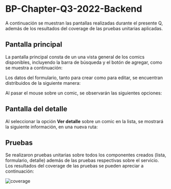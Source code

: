 # BP-Chapter-Q3-2022-Backend

A continuación se muestran las pantallas realizadas durante el presente Q, además de los resultados del coverage de las pruebas unitarias aplicadas.

## Pantalla principal

La pantalla principal consta de un una vista general de los comics disponibles, incluyendo la barra de búsqueda y el botón de agregar, como se muestra a continuación:

Los datos del formulario, tanto para crear como para editar, se encuentran distribuidos de la siguiente manera:

Al pasar el mouse sobre un comic, se observarán las siguientes opciones:

## Pantalla del detalle

Al seleccionar la opción **Ver detalle** sobre un comic en la lista, se mostrará la siguiente información, en una nueva ruta:

## Pruebas

Se realizaron pruebas unitarias sobre todos los componentes creados (lista, formulario, detalle) además de las pruebas respectivas sobre el servicio. Los resultados del coverage de las pruebas se pueden apreciar a continuación:

![coverage](https://drive.google.com/uc?id=1YLTqxk1LHTpllXKDXy0ynjuzusFg7VP9)